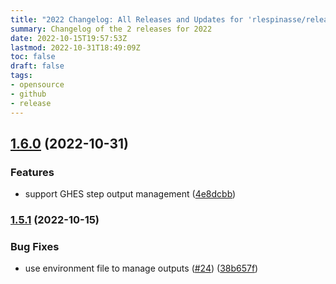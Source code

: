 ```yaml
---
title: "2022 Changelog: All Releases and Updates for 'rlespinasse/release-that'"
summary: Changelog of the 2 releases for 2022
date: 2022-10-15T19:57:53Z
lastmod: 2022-10-31T18:49:09Z
toc: false
draft: false
tags:
- opensource
- github
- release
---
```

## [1.6.0](https://github.com/rlespinasse/release-that/compare/v1.5.1...v1.6.0) (2022-10-31)


### Features

* support GHES step output management ([4e8dcbb](https://github.com/rlespinasse/release-that/commit/4e8dcbbec01b46be2022016312b529f01606c5f4))



### [1.5.1](https://github.com/rlespinasse/release-that/compare/v1.5.0...v1.5.1) (2022-10-15)


### Bug Fixes

* use environment file to manage outputs ([#24](https://github.com/rlespinasse/release-that/issues/24)) ([38b657f](https://github.com/rlespinasse/release-that/commit/38b657fdd7e82d3ecb4115c3cd5ba24822ac0c75))




